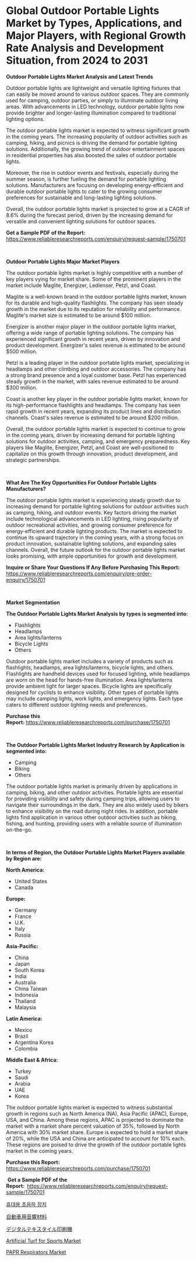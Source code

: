<p><h1>Global Outdoor Portable Lights Market by Types, Applications, and Major Players, with Regional Growth Rate Analysis and Development Situation, from 2024 to 2031</h1></p><p><strong>Outdoor Portable Lights Market Analysis and Latest Trends</strong></p>
<p><p>Outdoor portable lights are lightweight and versatile lighting fixtures that can easily be moved around to various outdoor spaces. They are commonly used for camping, outdoor parties, or simply to illuminate outdoor living areas. With advancements in LED technology, outdoor portable lights now provide brighter and longer-lasting illumination compared to traditional lighting options.</p><p>The outdoor portable lights market is expected to witness significant growth in the coming years. The increasing popularity of outdoor activities such as camping, hiking, and picnics is driving the demand for portable lighting solutions. Additionally, the growing trend of outdoor entertainment spaces in residential properties has also boosted the sales of outdoor portable lights.</p><p>Moreover, the rise in outdoor events and festivals, especially during the summer season, is further fueling the demand for portable lighting solutions. Manufacturers are focusing on developing energy-efficient and durable outdoor portable lights to cater to the growing consumer preferences for sustainable and long-lasting lighting solutions.</p><p>Overall, the outdoor portable lights market is projected to grow at a CAGR of 8.6% during the forecast period, driven by the increasing demand for versatile and convenient lighting solutions for outdoor spaces.</p></p>
<p><strong>Get a Sample PDF of the Report:&nbsp;</strong> <a href="https://www.reliableresearchreports.com/enquiry/request-sample/1750701">https://www.reliableresearchreports.com/enquiry/request-sample/1750701</a></p>
<p>&nbsp;</p>
<p><strong>Outdoor Portable Lights Major Market Players</strong></p>
<p><p>The outdoor portable lights market is highly competitive with a number of key players vying for market share. Some of the prominent players in the market include Maglite, Energizer, Ledlenser, Petzl, and Coast. </p><p>Maglite is a well-known brand in the outdoor portable lights market, known for its durable and high-quality flashlights. The company has seen steady growth in the market due to its reputation for reliability and performance. Maglite's market size is estimated to be around $100 million.</p><p>Energizer is another major player in the outdoor portable lights market, offering a wide range of portable lighting solutions. The company has experienced significant growth in recent years, driven by innovation and product development. Energizer's sales revenue is estimated to be around $500 million.</p><p>Petzl is a leading player in the outdoor portable lights market, specializing in headlamps and other climbing and outdoor accessories. The company has a strong brand presence and a loyal customer base. Petzl has experienced steady growth in the market, with sales revenue estimated to be around $300 million.</p><p>Coast is another key player in the outdoor portable lights market, known for its high-performance flashlights and headlamps. The company has seen rapid growth in recent years, expanding its product lines and distribution channels. Coast's sales revenue is estimated to be around $200 million.</p><p>Overall, the outdoor portable lights market is expected to continue to grow in the coming years, driven by increasing demand for portable lighting solutions for outdoor activities, camping, and emergency preparedness. Key players like Maglite, Energizer, Petzl, and Coast are well-positioned to capitalize on this growth through innovation, product development, and strategic partnerships.</p></p>
<p>&nbsp;</p>
<p><strong>What Are The Key Opportunities For Outdoor Portable Lights Manufacturers?</strong></p>
<p><p>The outdoor portable lights market is experiencing steady growth due to increasing demand for portable lighting solutions for outdoor activities such as camping, hiking, and outdoor events. Key factors driving the market include technological advancements in LED lighting, rising popularity of outdoor recreational activities, and growing consumer preference for energy-efficient and durable lighting products. The market is expected to continue its upward trajectory in the coming years, with a strong focus on product innovation, sustainable lighting solutions, and expanding sales channels. Overall, the future outlook for the outdoor portable lights market looks promising, with ample opportunities for growth and development.</p></p>
<p><strong>Inquire or Share Your Questions If Any Before Purchasing This Report:</strong> <a href="https://www.reliableresearchreports.com/enquiry/pre-order-enquiry/1750701">https://www.reliableresearchreports.com/enquiry/pre-order-enquiry/1750701</a></p>
<p>&nbsp;</p>
<p><strong>Market Segmentation</strong></p>
<p><strong>The Outdoor Portable Lights Market Analysis by types is segmented into:</strong></p>
<p><ul><li>Flashlights</li><li>Headlamps</li><li>Area lights/lanterns</li><li>Bicycle Lights</li><li>Others</li></ul></p>
<p><p>Outdoor portable lights market includes a variety of products such as flashlights, headlamps, area lights/lanterns, bicycle lights, and others. Flashlights are handheld devices used for focused lighting, while headlamps are worn on the head for hands-free illumination. Area lights/lanterns provide ambient light for larger spaces. Bicycle lights are specifically designed for cyclists to enhance visibility. Other types of portable lights may include camping lights, work lights, and emergency lights. Each type caters to different outdoor lighting needs and preferences.</p></p>
<p><strong>Purchase this Report:&nbsp;</strong><a href="https://www.reliableresearchreports.com/purchase/1750701">https://www.reliableresearchreports.com/purchase/1750701</a></p>
<p>&nbsp;</p>
<p><strong>The Outdoor Portable Lights Market Industry Research by Application is segmented into:</strong></p>
<p><ul><li>Camping</li><li>Biking</li><li>Others</li></ul></p>
<p><p>The outdoor portable lights market is primarily driven by applications in camping, biking, and other outdoor activities. Portable lights are essential for providing visibility and safety during camping trips, allowing users to navigate their surroundings in the dark. They are also widely used by bikers to enhance visibility on the road during night rides. In addition, portable lights find application in various other outdoor activities such as hiking, fishing, and hunting, providing users with a reliable source of illumination on-the-go.</p></p>
<p>&nbsp;</p>
<p><strong>In terms of Region, the Outdoor Portable Lights Market Players available by Region are:</strong></p>
<p>
    <p> <strong> North America: </strong>
        <ul>
            <li>United States</li>
            <li>Canada</li>
        </ul>
        </p> 
    <p> <strong> Europe: </strong>
        <ul>
            <li>Germany</li>
            <li>France</li>
            <li>U.K.</li>
            <li>Italy</li>
            <li>Russia</li>
        </ul>
        </p> 
    <p> <strong> Asia-Pacific: </strong>
        <ul>
            <li>China</li>
            <li>Japan</li>
            <li>South Korea</li>
            <li>India</li>
            <li>Australia</li>
            <li>China Taiwan</li>
            <li>Indonesia</li>
            <li>Thailand</li>
            <li>Malaysia</li>
        </ul>
        </p> 
    <p> <strong> Latin America: </strong>
        <ul>
            <li>Mexico</li>
            <li>Brazil</li>
            <li>Argentina Korea</li>
            <li>Colombia</li>
        </ul>
        </p> 
    <p> <strong> Middle East & Africa: </strong>
        <ul>
            <li>Turkey</li>
            <li>Saudi</li>
            <li>Arabia</li>
            <li>UAE</li>
            <li>Korea</li>
        </ul>
    </p>
    </p>
<p><p>The outdoor portable lights market is expected to witness substantial growth in regions such as North America (NA), Asia Pacific (APAC), Europe, USA, and China. Among these regions, APAC is projected to dominate the market with a market share percent valuation of 35%, followed by North America with 30% market share. Europe is expected to hold a market share of 20%, while the USA and China are anticipated to account for 10% each. These regions are poised to drive the growth of the outdoor portable lights market in the coming years.</p></p>
<p><strong>Purchase this Report: </strong><a href="https://www.reliableresearchreports.com/purchase/1750701">https://www.reliableresearchreports.com/purchase/1750701</a></p>
<p>&nbsp;<strong>Get a Sample PDF of the Report:&nbsp;&nbsp;</strong><a href="https://www.reliableresearchreports.com/enquiry/request-sample/1750701">https://www.reliableresearchreports.com/enquiry/request-sample/1750701</a></p>
<p><strong></strong></p>
<p><p><a href="https://github.com/khytkeqagplkzqvh/Market-Research-Report-List-1/blob/main/23344883978.md">휴대용 초음파 장치</a></p><p><a href="https://github.com/xemfu2379520/Market-Research-Report-List-1/blob/main/84214984374.md">自動車用音響材料</a></p><p><a href="https://github.com/bucuel854722/Market-Research-Report-List-1/blob/main/11186644375.md">デジタルテキスタイル印刷機</a></p><p><a href="https://github.com/cecuraprangm/Market-Research-Report-List-1/blob/main/artificial-turf-for-sports-market.md">Artificial Turf for Sports Market</a></p><p><a href="https://github.com/ChiragRP21/Market-Research-Report-List-3/blob/main/papr-respirators-market.md">PAPR Respirators Market</a></p></p>